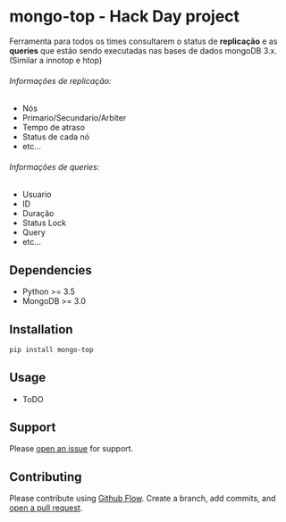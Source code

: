 # mongo-top - Hack Day project

Ferramenta para todos os times consultarem o status de **replicação** e as **queries** que estão sendo executadas nas bases de dados mongoDB 3.x. (Similar a innotop e htop)

###### Informações de replicação:
* Nós
* Primario/Secundario/Arbiter
* Tempo de atraso
* Status de cada nó
* etc...


###### Informações de queries:
* Usuario
* ID
* Duração
* Status Lock
* Query
* etc...

## Dependencies

  * Python >= 3.5
  * MongoDB >= 3.0

## Installation


```sh
pip install mongo-top
```

## Usage

* ToDO

## Support

Please [open an issue](https://github.com/globocom/mongo-top/issues) for support.

## Contributing

Please contribute using [Github Flow](https://guides.github.com/introduction/flow/). Create a branch, add commits, and [open a pull request](https://github.com/globocom/mongo-top/compare/).
